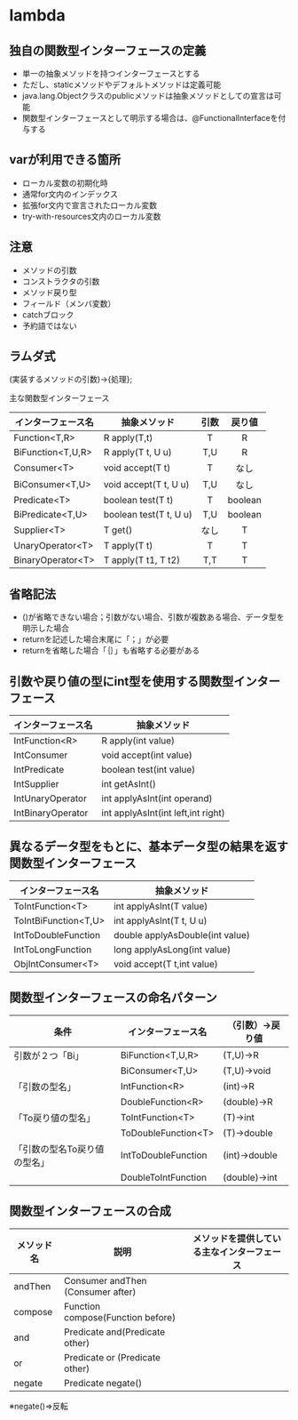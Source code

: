 # lambda

## 独自の関数型インターフェースの定義
- 単一の抽象メソッドを持つインターフェースとする
- ただし、staticメソッドやデフォルトメソッドは定義可能
- java.lang.Objectクラスのpublicメソッドは抽象メソッドとしての宣言は可能
- 関数型インターフェースとして明示する場合は、@FunctionalInterfaceを付与する

## varが利用できる箇所
- ローカル変数の初期化時
- 通常for文内のインデックス
- 拡張for文内で宣言されたローカル変数
- try-with-resources文内のローカル変数

## 注意
- メソッドの引数
- コンストラクタの引数
- メソッド戻り型
- フィールド（メンバ変数）
- catchブロック
- 予約語ではない

## ラムダ式
(実装するメソッドの引数)->{処理};

主な関数型インターフェース

|インターフェース名|抽象メソッド|引数|戻り値|
|---|---|:---:|:---:|
|Function<T,R>    |R apply(T,t)           |T    |R    |
|BiFunction<T,U,R>|R apply(T t, U u)      |T,U  |R    |
|Consumer\<T>      |void accept(T t)       |T    |なし |
|BiConsumer<T,U>  |void accept(T t, U u)  |T,U  |なし |
|Predicate\<T>     |boolean test(T t)      |T    |boolean|
|BiPredicate<T,U> |boolean test(T t, U u) |T,U  |boolean|
|Supplier\<T>      |T get()                |なし |T    |
|UnaryOperator\<T> |T apply(T t)           |T    |T    |
|BinaryOperator\<T>|T apply(T t1, T t2)    |T,T  |T    |

## 省略記法
- ()が省略できない場合；引数がない場合、引数が複数ある場合、データ型を明示した場合
- returnを記述した場合末尾に「；」が必要
- returnを省略した場合「｛｝」も省略する必要がある

## 引数や戻り値の型にint型を使用する関数型インターフェース
|インターフェース名|抽象メソッド|
|---|---|
|IntFunction\<R>|R apply(int value)|
|IntConsumer|void accept(int value)|
|IntPredicate|boolean test(int value)|
|IntSupplier|int getAsInt()|
|IntUnaryOperator|int applyAsInt(int operand)|
|IntBinaryOperator|int applyAsInt(int left,int right)|

## 異なるデータ型をもとに、基本データ型の結果を返す関数型インターフェース
|インターフェース名|抽象メソッド|
|---|---|
|ToIntFunction\<T>|int applyAsInt(T value)|
|ToIntBiFunction<T,U>|int applyAsInt(T t, U u)|
|IntToDoubleFunction|double applyAsDouble(int value)|
|IntToLongFunction|long applyAsLong(int value)|
|ObjIntConsumer\<T>|void accept(T t,int value)|


## 関数型インターフェースの命名パターン
|条件|インターフェース名|（引数）->戻り値|
|---|---|---|
|引数が２つ「Bi」|BiFunction<T,U,R>|(T,U)->R|
||BiConsumer<T,U>|(T,U)->void|
|「引数の型名」|IntFunction\<R>|(int)->R|
||DoubleFunction\<R>|(double)->R|
|「To戻り値の型名」|ToIntFunction\<T>|(T)->int|
||ToDoubleFunction\<T>|(T)->double|
|「引数の型名To戻り値の型名」|IntToDoubleFunction|(int)->double|
||DoubleToIntFunction|(double)->int|

## 関数型インターフェースの合成

|メソッド名|説明|メソッドを提供している主なインターフェース|
|---|---|---|
|andThen|Consumer andThen (Consumer after)||
|compose|Function compose(Function before)||
|and|Predicate and(Predicate other)||
|or|Predicate or (Predicate other)||
|negate|Predicate negate()||
※negate()⇒反転
